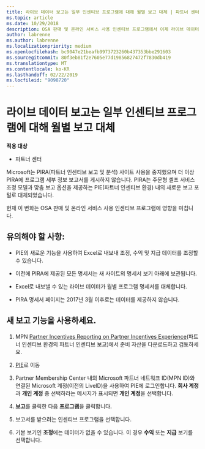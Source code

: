 ```yaml
---
title: 라이브 데이터 보고는 일부 인센티브 프로그램에 대해 월별 보고 대체 | 파트너 센터
ms.topic: article
ms.date: 10/29/2018
description: OSA 판매 및 온라인 서비스 사용 인센티브 프로그램에서 이제 라이브 데이터 보고를 받을 수 있습니다.
author: labrenne
ms.author: labrenne
ms.localizationpriority: medium
ms.openlocfilehash: bc9047e21beafb9973723260b437353bbe291603
ms.sourcegitcommit: 80f3eb81f2e7605e77d19856827472f7830db419
ms.translationtype: MT
ms.contentlocale: ko-KR
ms.lasthandoff: 02/22/2019
ms.locfileid: "9098720"
---
```

# <a name="live-data-reporting-replaces-monthly-reporting-for-some-incentives-programs"></a>라이브 데이터 보고는 일부 인센티브 프로그램에 대해 월별 보고 대체

**적용 대상**

-  파트너 센터

Microsoft는 PIRA(파트너 인센티브 보고 및 분석) 사이트 사용을 중지했으며 더 이상 PIRA에 프로그램 세부 정보 보고서를 게시하지 않습니다. PIRA는 주문형 셀프 서비스 조정 모델과 맞춤 보고 옵션을 제공하는 PIE(파트너 인센티브 환경) 내의 새로운 보고 포털로 대체되었습니다. 

현재 이 변화는 OSA 판매 및 온라인 서비스 사용 인센티브 프로그램에 영향을 미칩니다.

## <a name="things-to-remember"></a>유의해야 할 사항: 

- PIE의 새로운 기능을 사용하여 Excel로 내보내 조정, 수익 및 지급 데이터를 조정할 수 있습니다.

- 이전에 PIRA에 제공된 모든 명세서는 새 사이트의 명세서 보기 아래에 보관됩니다. 

- Excel로 내보낼 수 있는 라이브 데이터가 월별 프로그램 명세서를 대체합니다.

- PIRA 명세서 페이지는 2017년 3월 이후로는 데이터를 제공하지 않습니다.
 
## <a name="start-using-the-new-reporting-functionality"></a>새 보고 기능을 사용하세요. 

1. MPN [Partner Incentives Reporting on Partner Incentives Experience](https://aka.ms/osareadiness )(파트너 인센티브 환경의 파트너 인센티브 보고)에서 준비 자산을 다운로드하고 검토하세요.

2. [PIE](https://partnerincentives.microsoft.com/)로 이동

3. Partner Membership Center 내의 Microsoft 파트너 네트워크 ID(MPN ID)와 연결된 Microsoft 계정(이전의 LiveID)을 사용하여 PIE에 로그인합니다. **회사 계정**과 **개인 계정** 중 선택하라는 메시지가 표시되면 **개인 계정**을 선택합니다.

4. **보고**를 클릭한 다음 **프로그램**을 클릭합니다. 

5. 보고서를 받으려는 인센티브 프로그램을 선택합니다. 

6. 기본 보기인 **조정**에는 데이터가 없을 수 있습니다.  이 경우 **수익** 또는 **지급** 보기를 선택합니다.


 

 



